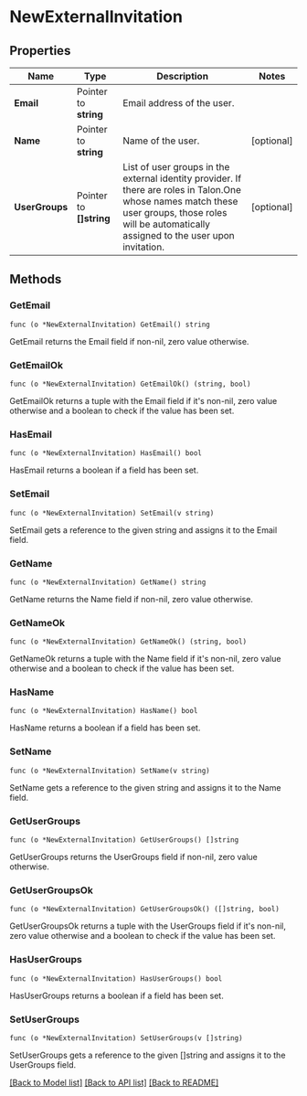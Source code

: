 # NewExternalInvitation

## Properties

Name | Type | Description | Notes
------------ | ------------- | ------------- | -------------
**Email** | Pointer to **string** | Email address of the user. | 
**Name** | Pointer to **string** | Name of the user. | [optional] 
**UserGroups** | Pointer to **[]string** | List of user groups in the external identity provider.  If there are roles in Talon.One whose names match these user groups, those roles will be automatically assigned to the user upon invitation.  | [optional] 

## Methods

### GetEmail

`func (o *NewExternalInvitation) GetEmail() string`

GetEmail returns the Email field if non-nil, zero value otherwise.

### GetEmailOk

`func (o *NewExternalInvitation) GetEmailOk() (string, bool)`

GetEmailOk returns a tuple with the Email field if it's non-nil, zero value otherwise
and a boolean to check if the value has been set.

### HasEmail

`func (o *NewExternalInvitation) HasEmail() bool`

HasEmail returns a boolean if a field has been set.

### SetEmail

`func (o *NewExternalInvitation) SetEmail(v string)`

SetEmail gets a reference to the given string and assigns it to the Email field.

### GetName

`func (o *NewExternalInvitation) GetName() string`

GetName returns the Name field if non-nil, zero value otherwise.

### GetNameOk

`func (o *NewExternalInvitation) GetNameOk() (string, bool)`

GetNameOk returns a tuple with the Name field if it's non-nil, zero value otherwise
and a boolean to check if the value has been set.

### HasName

`func (o *NewExternalInvitation) HasName() bool`

HasName returns a boolean if a field has been set.

### SetName

`func (o *NewExternalInvitation) SetName(v string)`

SetName gets a reference to the given string and assigns it to the Name field.

### GetUserGroups

`func (o *NewExternalInvitation) GetUserGroups() []string`

GetUserGroups returns the UserGroups field if non-nil, zero value otherwise.

### GetUserGroupsOk

`func (o *NewExternalInvitation) GetUserGroupsOk() ([]string, bool)`

GetUserGroupsOk returns a tuple with the UserGroups field if it's non-nil, zero value otherwise
and a boolean to check if the value has been set.

### HasUserGroups

`func (o *NewExternalInvitation) HasUserGroups() bool`

HasUserGroups returns a boolean if a field has been set.

### SetUserGroups

`func (o *NewExternalInvitation) SetUserGroups(v []string)`

SetUserGroups gets a reference to the given []string and assigns it to the UserGroups field.


[[Back to Model list]](../README.md#documentation-for-models) [[Back to API list]](../README.md#documentation-for-api-endpoints) [[Back to README]](../README.md)


